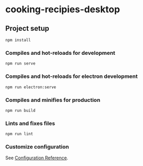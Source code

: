 # cooking-recipies-desktop

## Project setup
```
npm install
```

### Compiles and hot-reloads for development
```
npm run serve
```

### Compiles and hot-reloads for electron development
```
npm run electron:serve
```


### Compiles and minifies for production
```
npm run build
```

### Lints and fixes files
```
npm run lint
```

### Customize configuration
See [Configuration Reference](https://cli.vuejs.org/config/).
